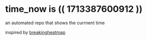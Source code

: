 # time_now is (( 1713387600912 ))

an automated repo that shows the currnent time

inspired by [breakingheatmap](https://github.com/breakingheatmap/breakingheatmap)